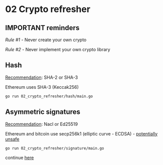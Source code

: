 # 02 Crypto refresher

## IMPORTANT reminders

_Rule #1_ - Never create your own crypto

_Rule #2_ - Never implement your own crypto library

## Hash

[Recommendation](http://latacora.singles/2018/04/03/cryptographic-right-answers.html#hashing-algorithm): SHA-2 or SHA-3

Ethereum uses SHA-3 (Keccak256)

```bash
go run 02_crypto_refresher/hash/main.go
```

## Asymmetric signatures

[Recommendation](http://latacora.singles/2018/04/03/cryptographic-right-answers.html#asymmetric-signatures): Nacl or Ed25519

Ethereum and bitcoin use secp256k1 (elliptic curve - ECDSA) - [potentially unsafe](https://safecurves.cr.yp.to/)

```bash
go run 02_crypto_refresher/signature/main.go
```

continue [here](.https://github.com/vincentserpoul/prez-ethereum-dev/blob/master/03_ethereum/README.md)